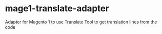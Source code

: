 mage1-translate-adapter
=======================

Adapter for Magento 1 to use Translate Tool to get translation lines from the code
